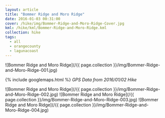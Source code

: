```yaml
---
layout: article
title: "Bommer Ridge and Moro Ridge"
date: 2016-01-03 00:31:00
cover: /hike/img/Bommer-Ridge-and-Moro-Ridge-Cover.jpg
kml: /hike/kml/Bommer-Ridge-and-Moro-Ridge.kml
collection: hike
tags:
  - all
  - orangecounty
  - lagunacoast
---
```


![Bommer Ridge and Moro Ridge](/{{ page.collection }}/img/Bommer-Ridge-and-Moro-Ridge-001.jpg)

<!--more-->

{% include googlemaps.html %}
*GPS Data from 2016/01/02 Hike*

![Bommer Ridge and Moro Ridge](/{{ page.collection }}/img/Bommer-Ridge-and-Moro-Ridge-002.jpg)
![Bommer Ridge and Moro Ridge](/{{ page.collection }}/img/Bommer-Ridge-and-Moro-Ridge-003.jpg)
![Bommer Ridge and Moro Ridge](/{{ page.collection }}/img/Bommer-Ridge-and-Moro-Ridge-004.jpg)
